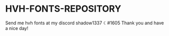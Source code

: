 # HVH-FONTS-REPOSITORY
Send me hvh fonts at my discord
shadow1337 ☾#1605
Thank you and have a nice day!

